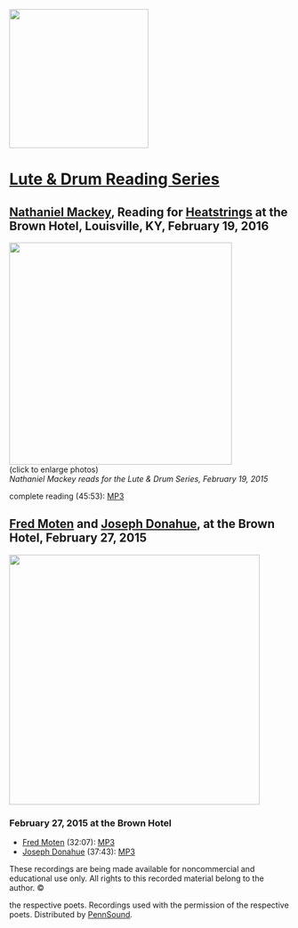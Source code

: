 <img src="https://pbs.twimg.com/profile_images/542749828191506432/yQ3kCk4k_400x400.png" width="250" />  

[Lute & Drum Reading Series](http://luteanddrum.com/)
=====================================================

  

[Nathaniel Mackey](Mackey.php), Reading for [Heatstrings](Heatstrings.php#Mackey-16) at the Brown Hotel, Louisville, KY, February 19, 2016
------------------------------------------------------------------------------------------------------------------------------------------

[<img src="https://media.sas.upenn.edu/pennsound/groups/Heatstrings/2-16/Mackey-Screenshot.png" height="400" />](https://media.sas.upenn.edu/pennsound/groups/Heatstrings/2-16/Mackey-Screenshot.png)  
(click to enlarge photos)  
*Nathaniel Mackey reads for the Lute & Drum Series, February 19, 2015*  

complete reading (45:53): [MP3](https://media.sas.upenn.edu/pennsound/groups/Heatstrings/2-16/Heatstrings-Nathaniel-Mackey-Reading_Louisville_2-19-16.mp3)

  

[Fred Moten](Moten.php) and [Joseph Donahue](Donahue.php), at the Brown Hotel, February 27, 2015
------------------------------------------------------------------------------------------------

[<img src="https://media.sas.upenn.edu/pennsound/misc/Images/Lute-Drum_2-27-15.jpg" width="450" />](https://media.sas.upenn.edu/pennsound/misc/Images/Lute-Drum_2-27-15.jpg)

### February 27, 2015 at the Brown Hotel

-   [Fred Moten](Moten.php) (32:07): [MP3](https://media.sas.upenn.edu/pennsound/authors/Moten/Moten-Fred_Lute-and-Drum_Brown-Hotel_Louisville-KY_2-27-15.mp3)
-   [Joseph Donahue](Donahue.php) (37:43): [MP3](https://media.sas.upenn.edu/pennsound/authors/Donahue/Donahue-Joseph_Lute-and-Drum_Brown-Hotel_Louisville-KY_2-27-15.mp3)

  
  

These recordings are being made available for noncommercial and educational use only. All rights to this recorded material
belong to the author. ©

the respective poets. Recordings used with the permission of the respective poets. Distributed by [PennSound](http://www.writing.upenn.edu/pennsound/index.html).
